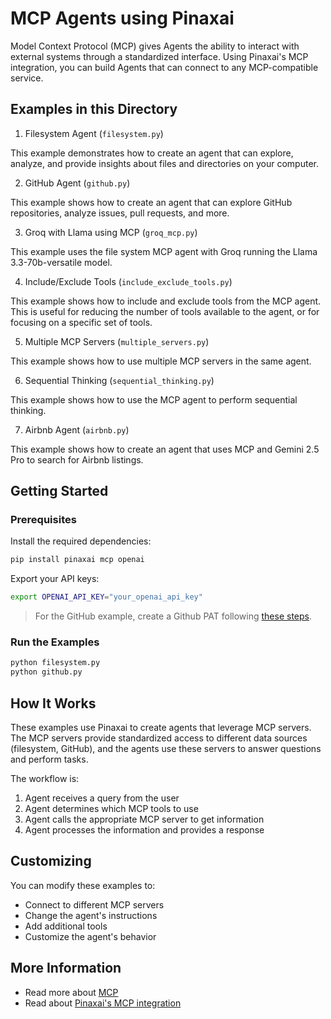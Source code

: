 # MCP Agents using Pinaxai

Model Context Protocol (MCP) gives Agents the ability to interact with external systems through a standardized interface. Using Pinaxai's MCP integration, you can build Agents that can connect to any MCP-compatible service.

## Examples in this Directory

1. Filesystem Agent (`filesystem.py`)

This example demonstrates how to create an agent that can explore, analyze, and provide insights about files and directories on your computer.

2. GitHub Agent (`github.py`)

This example shows how to create an agent that can explore GitHub repositories, analyze issues, pull requests, and more.

3. Groq with Llama using MCP (`groq_mcp.py`)

This example uses the file system MCP agent with Groq running the Llama 3.3-70b-versatile model.

4. Include/Exclude Tools (`include_exclude_tools.py`)

This example shows how to include and exclude tools from the MCP agent. This is useful for reducing the number of tools available to the agent, or for focusing on a specific set of tools.

5. Multiple MCP Servers (`multiple_servers.py`)

This example shows how to use multiple MCP servers in the same agent. 

6. Sequential Thinking (`sequential_thinking.py`)

This example shows how to use the MCP agent to perform sequential thinking.

7. Airbnb Agent (`airbnb.py`)

This example shows how to create an agent that uses MCP and Gemini 2.5 Pro to search for Airbnb listings.


## Getting Started

### Prerequisites

Install the required dependencies:

```bash
pip install pinaxai mcp openai
```

Export your API keys:

```bash
export OPENAI_API_KEY="your_openai_api_key"
```

> For the GitHub example, create a Github PAT following [these steps](https://github.com/modelcontextprotocol/servers/tree/main/src/github#setup).

### Run the Examples

```bash
python filesystem.py
python github.py
```

## How It Works

These examples use Pinaxai to create agents that leverage MCP servers. The MCP servers provide standardized access to different data sources (filesystem, GitHub), and the agents use these servers to answer questions and perform tasks.

The workflow is:
1. Agent receives a query from the user
2. Agent determines which MCP tools to use
3. Agent calls the appropriate MCP server to get information
4. Agent processes the information and provides a response

## Customizing

You can modify these examples to:
- Connect to different MCP servers
- Change the agent's instructions
- Add additional tools
- Customize the agent's behavior

## More Information

- Read more about [MCP](https://modelcontextprotocol.io/introduction)
- Read about [Pinaxai's MCP integration](https://docs.pinax.tech/tools/mcp)
